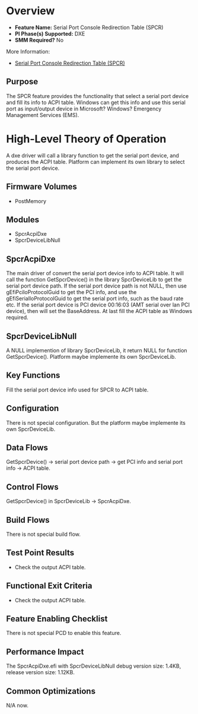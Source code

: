 # Overview
* **Feature Name:** Serial Port Console Redirection Table (SPCR)
* **PI Phase(s) Supported:** DXE
* **SMM Required?** No

More Information:
* [Serial Port Console Redirection Table (SPCR)](https://docs.microsoft.com/en-us/windows-hardware/drivers/serports/serial-port-console-redirection-table)

## Purpose
The SPCR feature provides the functionality that select a serial port device and fill its info to ACPI table.
Windows can get this info and use this serial port as input/output device in Microsoft? Windows? Emergency Management Services (EMS).

# High-Level Theory of Operation
A dxe driver will call a library function to get the serial port device, and produces the ACPI table.
Platform can implement its own library to select the serial port device.

## Firmware Volumes
* PostMemory

## Modules
* SpcrAcpiDxe
* SpcrDeviceLibNull

## SpcrAcpiDxe
The main driver of convert the serial port device info to ACPI table.
It will call the function GetSpcrDevice() in the library SpcrDeviceLib to get the serial port device path.
If the serial port device path is not NULL, then use gEfiPciIoProtocolGuid to get the PCI info, and use the gEfiSerialIoProtocolGuid to get the serial port info, such as the baud rate etc.
If the serial port device is PCI device 00:16:03 (AMT serial over lan PCI device), then will set the BaseAddress.
At last fill the ACPI table as Windows required.

## SpcrDeviceLibNull
A NULL implemention of library SpcrDeviceLib, it return NULL for function GetSpcrDevice().
Platform maybe implemente its own SpcrDeviceLib.

## Key Functions
Fill the serial port device info used for SPCR to ACPI table.

## Configuration
There is not special configuration.
But the platform maybe implemente its own SpcrDeviceLib.

## Data Flows
GetSpcrDevice() -> serial port device path -> get PCI info and serial port info -> ACPI table.

## Control Flows
GetSpcrDevice() in SpcrDeviceLib -> SpcrAcpiDxe.

## Build Flows
There is not special build flow.

## Test Point Results
* Check the output ACPI table.

## Functional Exit Criteria
* Check the output ACPI table.

## Feature Enabling Checklist
There is not special PCD to enable this feature.

## Performance Impact
The SpcrAcpiDxe.efi with SpcrDeviceLibNull debug version size: 1.4KB, release version size: 1.12KB.

## Common Optimizations
N/A now.
